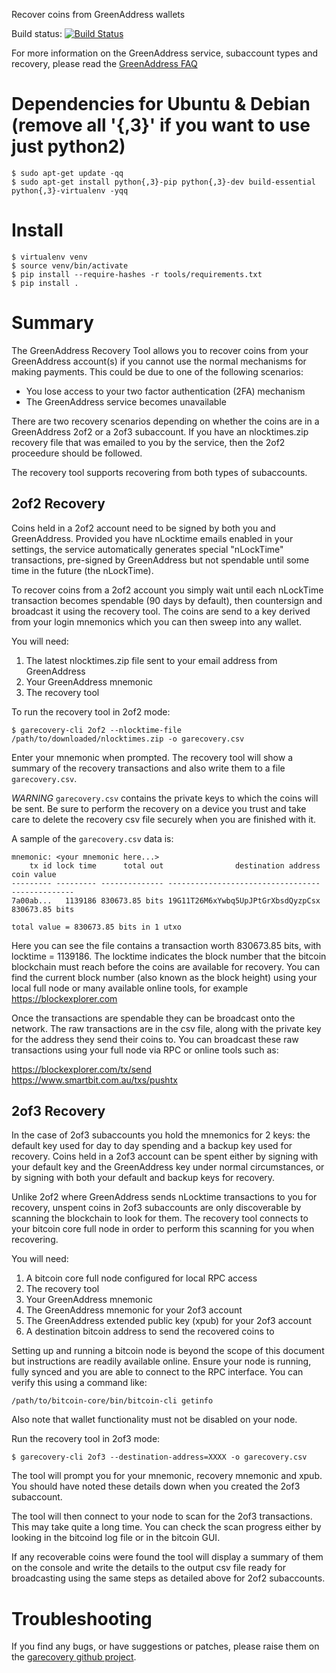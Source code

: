 Recover coins from GreenAddress wallets

Build status: [![Build Status](https://travis-ci.org/greenaddress/garecovery.png?branch=master)](https://travis-ci.org/greenaddress/garecovery)

For more information on the GreenAddress service, subaccount types and
recovery, please read the [GreenAddress FAQ](https://greenaddress.it/en/faq)

# Dependencies for Ubuntu & Debian (remove all '{,3}' if you want to use just python2)
```
$ sudo apt-get update -qq
$ sudo apt-get install python{,3}-pip python{,3}-dev build-essential python{,3}-virtualenv -yqq
```

# Install
```
$ virtualenv venv
$ source venv/bin/activate
$ pip install --require-hashes -r tools/requirements.txt
$ pip install .
```

# Summary
The GreenAddress Recovery Tool allows you to recover coins from your
GreenAddress account(s) if you cannot use the normal mechanisms for making
payments. This could be due to one of the following scenarios:

* You lose access to your two factor authentication (2FA) mechanism
* The GreenAddress service becomes unavailable

There are two recovery scenarios depending on whether the coins are in a
GreenAddress 2of2 or a 2of3 subaccount. If you have an nlocktimes.zip
recovery file that was emailed to you by the service, then the 2of2 proceedure
should be followed.

The recovery tool supports recovering from both types of subaccounts.

## 2of2 Recovery
Coins held in a 2of2 account need to be signed by both you and GreenAddress.
Provided you have nLocktime emails enabled in your settings, the service
automatically generates special "nLockTime" transactions, pre-signed by
GreenAddress but not spendable until some time in the future (the nLockTime).

To recover coins from a 2of2 account you simply wait until each nLockTime
transaction becomes spendable (90 days by default), then countersign and
broadcast it using the recovery tool. The coins are send to a key derived
from your login mnemonics which you can then sweep into any wallet.

You will need:

1) The latest nlocktimes.zip file sent to your email address from GreenAddress  
2) Your GreenAddress mnemonic  
3) The recovery tool

To run the recovery tool in 2of2 mode:
```
$ garecovery-cli 2of2 --nlocktime-file /path/to/downloaded/nlocktimes.zip -o garecovery.csv
```

Enter your mnemonic when prompted. The recovery tool will show a summary of the
recovery transactions and also write them to a file `garecovery.csv`.

_WARNING_
`garecovery.csv` contains the private keys to which the coins will
be sent. Be sure to perform the recovery on a device you trust and take care
to delete the recovery csv file securely when you are finished with it.

A sample of the `garecovery.csv` data is:
```
mnemonic: <your mnemonic here...>
    tx id lock time      total out                destination address     coin value
--------- --------- -------------- ---------------------------------- --------------
7a00ab...   1139186 830673.85 bits 19G11T26M6xYwbq5UpJPtGrXbsdQyzpCsx 830673.85 bits

total value = 830673.85 bits in 1 utxo
```

Here you can see the file contains a transaction worth 830673.85 bits, with
locktime = 1139186. The locktime indicates the block number that the bitcoin
blockchain must reach before the coins are available for recovery. You can
find the current block number (also known as the block height) using your local
full node or many available online tools, for example https://blockexplorer.com

Once the transactions are spendable they can be broadcast onto the network. The
raw transactions are in the csv file, along with the private key for the
address they send their coins to. You can broadcast these raw transactions
using your full node via RPC or online tools such as:

https://blockexplorer.com/tx/send  
https://www.smartbit.com.au/txs/pushtx

## 2of3 Recovery
In the case of 2of3 subaccounts you hold the mnemonics for 2 keys: the
default key used for day to day spending and a backup key used for recovery.
Coins held in a 2of3 account can be spent either by signing with your
default key and the GreenAddress key under normal circumstances, or by
signing with both your default and backup keys for recovery.

Unlike 2of2 where GreenAddress sends nLocktime transactions to you for
recovery, unspent coins in 2of3 subaccounts are only discoverable by
scanning the blockchain to look for them. The recovery tool connects
to your bitcoin core full node in order to perform this scanning for
you when recovering.

You will need:

1) A bitcoin core full node configured for local RPC access  
2) The recovery tool  
3) Your GreenAddress mnemonic  
4) The GreenAddress mnemonic for your 2of3 account  
5) The GreenAddress extended public key (xpub) for your 2of3 account  
6) A destination bitcoin address to send the recovered coins to

Setting up and running a bitcoin node is beyond the scope of this document
but instructions are readily available online. Ensure your node is
running, fully synced and you are able to connect to the RPC interface. You can
verify this using a command like:
```
/path/to/bitcoin-core/bin/bitcoin-cli getinfo
```

Also note that wallet functionality must not be disabled on your node.

Run the recovery tool in 2of3 mode:
```
$ garecovery-cli 2of3 --destination-address=XXXX -o garecovery.csv
```

The tool will prompt you for your mnemonic, recovery mnemonic and xpub. You
should have noted these details down when you created the 2of3 subaccount.

The tool will then connect to your node to scan for the 2of3 transactions.
This may take quite a long time. You can check the scan progress either by
looking in the bitcoind log file or in the bitcoin GUI.

If any recoverable coins were found the tool will display a summary of
them on the console and write the details to the output csv file ready for
broadcasting using the same steps as detailed above for 2of2 subaccounts.

# Troubleshooting

If you find any bugs, or have suggestions or patches, please raise them on
the [garecovery github project](https://github.com/greenaddress/garecovery).
